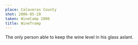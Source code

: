 ```yaml
---
place: Calaveras County
shot: 2006-05-28
taken: WineCamp 2006
title: WineTramp
---
```


The only person able to keep the wine level in his glass aslant.
